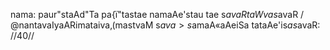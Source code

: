 nama: paur"staAd"Ta pa{ï"tastae
namaAe'stau tae s$avaRta Wva s$avaR /
@nantavaIyaARimataiva‚(mastvaM
s$ava> s$amaA«aAeiSa tataAe'is$a s$avaR: //40//
